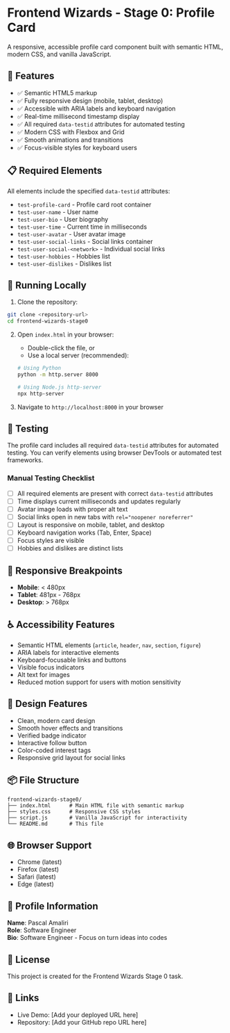 # Frontend Wizards - Stage 0: Profile Card

A responsive, accessible profile card component built with semantic HTML, modern CSS, and vanilla JavaScript.

## 🎯 Features

- ✅ Semantic HTML5 markup
- ✅ Fully responsive design (mobile, tablet, desktop)
- ✅ Accessible with ARIA labels and keyboard navigation
- ✅ Real-time millisecond timestamp display
- ✅ All required `data-testid` attributes for automated testing
- ✅ Modern CSS with Flexbox and Grid
- ✅ Smooth animations and transitions
- ✅ Focus-visible styles for keyboard users

## 📋 Required Elements

All elements include the specified `data-testid` attributes:

- `test-profile-card` - Profile card root container
- `test-user-name` - User name
- `test-user-bio` - User biography
- `test-user-time` - Current time in milliseconds
- `test-user-avatar` - User avatar image
- `test-user-social-links` - Social links container
- `test-user-social-<network>` - Individual social links
- `test-user-hobbies` - Hobbies list
- `test-user-dislikes` - Dislikes list

## 🚀 Running Locally

1. Clone the repository:

```bash
git clone <repository-url>
cd frontend-wizards-stage0
```

2. Open `index.html` in your browser:

   - Double-click the file, or
   - Use a local server (recommended):

   ```bash
   # Using Python
   python -m http.server 8000

   # Using Node.js http-server
   npx http-server
   ```

3. Navigate to `http://localhost:8000` in your browser

## 🧪 Testing

The profile card includes all required `data-testid` attributes for automated testing. You can verify elements using browser DevTools or automated test frameworks.

### Manual Testing Checklist

- [ ] All required elements are present with correct `data-testid` attributes
- [ ] Time displays current milliseconds and updates regularly
- [ ] Avatar image loads with proper alt text
- [ ] Social links open in new tabs with `rel="noopener noreferrer"`
- [ ] Layout is responsive on mobile, tablet, and desktop
- [ ] Keyboard navigation works (Tab, Enter, Space)
- [ ] Focus styles are visible
- [ ] Hobbies and dislikes are distinct lists

## 📱 Responsive Breakpoints

- **Mobile**: < 480px
- **Tablet**: 481px - 768px
- **Desktop**: > 768px

## ♿ Accessibility Features

- Semantic HTML elements (`article`, `header`, `nav`, `section`, `figure`)
- ARIA labels for interactive elements
- Keyboard-focusable links and buttons
- Visible focus indicators
- Alt text for images
- Reduced motion support for users with motion sensitivity

## 🎨 Design Features

- Clean, modern card design
- Smooth hover effects and transitions
- Verified badge indicator
- Interactive follow button
- Color-coded interest tags
- Responsive grid layout for social links

## 📦 File Structure

```
frontend-wizards-stage0/
├── index.html      # Main HTML file with semantic markup
├── styles.css      # Responsive CSS styles
├── script.js       # Vanilla JavaScript for interactivity
└── README.md       # This file
```

## 🌐 Browser Support

- Chrome (latest)
- Firefox (latest)
- Safari (latest)
- Edge (latest)

## 👤 Profile Information

**Name**: Pascal Amaliri  
**Role**: Software Engineer  
**Bio**: Software Engineer - Focus on turn ideas into codes

## 📄 License

This project is created for the Frontend Wizards Stage 0 task.

## 🔗 Links

- Live Demo: [Add your deployed URL here]
- Repository: [Add your GitHub repo URL here]
